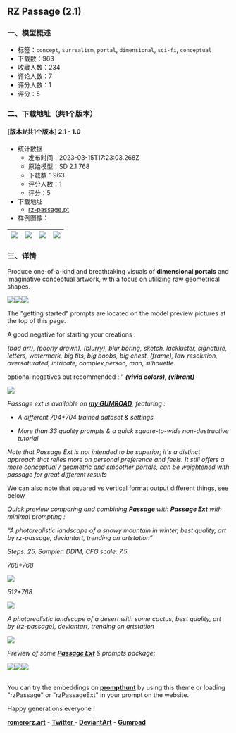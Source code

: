 ## RZ Passage (2.1)
### 一、模型概述

- 标签：`concept`, `surrealism`, `portal`, `dimensional`, `sci-fi`, `conceptual`
- 下载数：963
- 收藏人数：234
- 评论人数：7
- 评分人数：1
- 评分：5

### 二、下载地址（共1个版本）

#### [版本1/共1个版本] 2.1 - 1.0

- 统计数据
  - 发布时间：2023-03-15T17:23:03.268Z
  - 原始模型：SD 2.1 768
  - 下载数：963
  - 评分人数：1
  - 评分：5
- 下载地址
  - [rz-passage.pt](https://civitai.com/api/download/models/14493)
- 样例图像：

| <img src="https://image.civitai.com/xG1nkqKTMzGDvpLrqFT7WA/ea93a088-2ec7-400e-5e43-7eedc9279300/width=450/141571.jpeg" /> | <img src="https://image.civitai.com/xG1nkqKTMzGDvpLrqFT7WA/ef91b08b-9bfb-4fa7-f42d-e332cbe07c00/width=450/142165.jpeg" /> | <img src="https://image.civitai.com/xG1nkqKTMzGDvpLrqFT7WA/4993dc87-71a9-4131-cdf4-670c0a26e300/width=450/141570.jpeg" /> | <img src="https://image.civitai.com/xG1nkqKTMzGDvpLrqFT7WA/9a0d4b94-c039-4279-bb8a-4d5798f81700/width=450/141569.jpeg" /> |
| ---- | ---- | ---- | ---- |


### 三、详情
<p>Produce one-of-a-kind and breathtaking visuals of <strong>dimensional portals</strong> and imaginative conceptual artwork, with a focus on utilizing raw geometrical shapes.</p><p></p><img src="https://lh3.googleusercontent.com/SN0jDAIVz_ypbk4x5cbT9LN-g6BL7f4R852Awv-lxUvW6MQzWNW1zWVfPDGBrhoPfRLj9wZIzq2U6JA9SUhtQ7ELZRUTyrPKtJPlekD5uAk9nqfKoZn5Z6ztGHhO_1aoMSWQt4bAyXDDXxGddSee8l8" /><img src="https://lh4.googleusercontent.com/EJGUlD-aIRxGE4l4hlZTsQGM9c6QhVncn9EN6nU3GNqVvO8bqO1bl9dO4yBwy_kdVXKV6qANETayrPNdRvbgVkYYFErf28Qd7cQQtSd2j_Q4Oj5XZTepG_zZn1xgNA9f2vatp5aE-uh_sjV0mKcUw24" /><img src="https://lh3.googleusercontent.com/fWCWZZBwZnggcnT2nB5JdTrj_42gO3JAJ9AGe9sb8kaamwBWJTITCjHjJCzG--C3wCtbkuFAZUTrmpOqJ8nK3wOTtNphc4uW0JrtZkD7JRyeIkMwVVxvqmJ7wxANCVdjb2JvFo60RqKz46CTYofeVc4" /><p>The "getting started" prompts are located on the model preview pictures at the top of this page.</p><p></p><p>A good negative for starting your creations :</p><p><em>(bad art), (poorly drawn), (blurry), blur,boring, sketch, lackluster, signature, letters, watermark, big tits, big boobs, big chest, (frame), low resolution, oversaturated, intricate, complex,person, man, silhouette</em></p><p></p><p>optional negatives but recommended : ” <strong><em>(vivid colors), (vibrant)</em></strong></p><img src="https://lh4.googleusercontent.com/R17Iho25xIfWFaj0OpVYeIO3sNkU_GlgqFxQT5KsH8Mhialp8dkS0MSyBQId9m7tb3Bt6X0lv94bJIpR7nxLsviFftf7tOaK2ePqoEZR3tugp0dG0ncZvKW2gxPtKZhBXLvJVFkJ-lzzkzlL9cJcavc" /><p></p><p><em>Passage ext is available on </em><a target="_blank" rel="ugc" href="https://romerorz.gumroad.com/l/passage-ext"><strong><em>my GUMROAD</em></strong></a><em>, featuring :</em></p><ul><li><p><em>A different 704*704 trained dataset &amp; settings</em></p></li><li><p><em>More than 33 quality prompts &amp; a quick square-to-wide non-destructive tutorial</em></p></li></ul><p></p><p><em>Note that Passage Ext is not intended to be superior; it's a distinct approach that relies more on personal preference and feels. It still offers a more conceptual / geometric and smoother portals, can be weightened with passage for great different results</em></p><p></p><p>We can also note that squared vs vertical format output different things, see below</p><p></p><p><em>Quick preview comparing and combining </em><strong><em>Passage </em></strong><em>with </em><strong><em>Passage Ext</em></strong><em> with minimal prompting :</em></p><p></p><p><em>“A photorealistic landscape of a snowy mountain in winter, best quality, art by rz-passage, deviantart, trending on artstation”</em></p><p><em>Steps: 25, Sampler: DDIM, CFG scale: 7.5</em></p><p><em>768*768</em><br /></p><img src="https://lh5.googleusercontent.com/77uY1AJDcEqgpUSncn98uqbqWZIjycLxLZWCoEMC3ll3dBOy2cb2NCeRQiu70jSKi9_DLu0ryB2leriuW5ZwCqnGNhQsYURdZ5eXK9Wfh21Orj4HCp5TvcFbudqM8TdNq6nQhTqOohQeQM891Yl39bE" /><p><em>512*768</em></p><p></p><img src="https://lh4.googleusercontent.com/_z0poAnlNo1ibdq6KwIUTJLhtS5vsm567WNtlMqUCMhvrENHBO7tHG1AqPbEXOp4uZE3qP7pbvFWrL7yvshjOWwKV831ZuPfpWr_Ku1pqt4HD4q-Om9mJJhdpkJ_72pXJxtemZQfkyprxrc_145bJ0M" /><p></p><p><em>A photorealistic landscape of a desert with some cactus, best quality, art by (rz-passage), deviantart, trending on artstation</em></p><p></p><img src="https://lh3.googleusercontent.com/Ay8TAQunuZOFtXW_x4gzWv-_CnIXEHxaF4srib3cGextpnr7Dk_yEk8LJJrKvv_kXNot8vcxz8ZmX5DVZirMEBu1cZH3UutUnpnuXIX5mkeB6C1mMgPx-XGW99lsUgx5pS6mzLmfWPo_4v6JdzDj0F8" /><p></p><p><em>Preview of some </em><a target="_blank" rel="ugc" href="https://romerorz.gumroad.com/l/passage-ext"><strong><em>Passage Ext</em></strong></a><strong><em> </em></strong><em>&amp;</em><strong><em> </em></strong><em>prompts package</em><strong><em>:</em></strong></p><img src="https://lh3.googleusercontent.com/I2vOS_ml2HvTI6APwRMWnDiaGCQWnwdZ9ctiTSCuYpfFk1GSyQiinWUiWGNtDrhFrAdwoWdfUUqOKP9xMaYDwzrggYpuIMmJaLJRomf3Jv8ZNf1bTu6302WRoe3EJe24ex6uLahQIvGXRbv3WK6N6yA" /><img src="https://lh6.googleusercontent.com/OnG9Yvzvbw47Lq5twPTIMExQOaol9Kgu0wrh4aBYbctFnlE4QnLy_VqwLZD8bxaEtPTAhYP8Z5kXEkLpmL1rAZZbd49sm4u9VrsiEVPqvv6rsALafaDJ-mcHF8BvoByZCfX-M5bXAgGB5m5hzDSp9Ng" /><img src="https://lh6.googleusercontent.com/jK9EJZpmoAwW-2gR5SabPdY3HYRIcsBOJHX5JNjU5ZwMU2ztNcgYe6w5Mv2rUZHrJ5i4AuFLM3bawsuvCj1iJBCFdIMcXp-v-XwXEUujaSjfID3NzH-OyJFIPkP5TYBkctSC4xolnJN8V07XgEuZiZc" /><p><br />You can try the embeddings on <a target="_blank" rel="ugc" href="https://www.prompthunt.com/theme/cleh8442n000fms08ye7wqzzy"><strong>prompthunt</strong></a> by using this theme or loading "rzPassage" or "rzPassageExt" in your prompt on the website.</p><p></p><p>Happy generations everyone !</p><p><a target="_blank" rel="ugc" href="http://romerorz.art"><strong>romerorz.art</strong></a> - <a target="_blank" rel="ugc" href="https://twitter.com/romero_erzede"><strong>Twitter </strong></a>- <a target="_blank" rel="ugc" href="https://www.deviantart.com/romerorz"><strong>DeviantArt</strong></a> - <a target="_blank" rel="ugc" href="https://romerorz.gumroad.com/"><strong>Gumroad</strong></a></p>